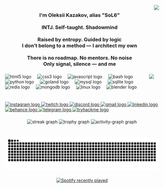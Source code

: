 <img align="right" height="230" src="https://animerants.net/wp-content/uploads/2023/01/serial-experiments-lain-dissociation-02.gif?w=500"  />

###

<h3 align="center"> I'm Oleksii Kazakov, alias "SoL6"<br><br> INTJ. Self-taught. Shadowmind<br><br> Raised by entropy. Guided by logic<br> I don’t belong to a method — I architect my own<br><br> There is no roadmap. No mentors. No noise<br> Only signal, silence — and me</h2>

###

<img align="right" src="https://visitor-badge.laobi.icu/badge?page_id=Ascended1337.Ascended1337&left_color=darkslategray&right_color=cadetblue"  />

###

<div align="left">
  <img src="https://cdn.jsdelivr.net/gh/devicons/devicon/icons/html5/html5-original.svg" height="30" alt="html5 logo"  />
  <img width="12" />
  <img src="https://cdn.jsdelivr.net/gh/devicons/devicon/icons/css3/css3-original.svg" height="30" alt="css3 logo"  />
  <img width="12" />
  <img src="https://cdn.jsdelivr.net/gh/devicons/devicon/icons/javascript/javascript-original.svg" height="30" alt="javascript logo"  />
  <img width="12" />
  <img src="https://cdn.jsdelivr.net/gh/devicons/devicon/icons/bash/bash-original.svg" height="30" alt="bash logo"  />
  <img width="12" />
  <img src="https://cdn.jsdelivr.net/gh/devicons/devicon/icons/python/python-original.svg" height="30" alt="python logo"  />
  <img width="12" />
  <img src="https://cdn.jsdelivr.net/gh/devicons/devicon/icons/goland/goland-original.svg" height="30" alt="goland logo"  />
  <img width="12" />
  <img src="https://cdn.jsdelivr.net/gh/devicons/devicon/icons/mysql/mysql-original.svg" height="30" alt="mysql logo"  />
  <img width="12" />
  <img src="https://cdn.jsdelivr.net/gh/devicons/devicon/icons/sqlite/sqlite-original.svg" height="30" alt="sqlite logo"  />
  <img width="12" />
  <img src="https://cdn.jsdelivr.net/gh/devicons/devicon/icons/redis/redis-original.svg" height="30" alt="redis logo"  />
  <img width="12" />
  <img src="https://cdn.jsdelivr.net/gh/devicons/devicon/icons/mongodb/mongodb-original.svg" height="30" alt="mongodb logo"  />
  <img width="12" />
  <img src="https://cdn.jsdelivr.net/gh/devicons/devicon/icons/linux/linux-original.svg" height="30" alt="linux logo"  />
  <img width="12" />
  <img src="https://skillicons.dev/icons?i=blender" height="30" alt="blender logo"  />
</div>

###

<br clear="both">

<div align="left">
  <a href="https://www.instagram.com/ssol666" target="_blank">
    <img src="https://img.shields.io/static/v1?message=Instagram&logo=instagram&label=&color=E4405F&logoColor=white&labelColor=&style=for-the-badge" height="35" alt="instagram logo"  />
  </a>
  <a href="https://www.twitch.tv/ascended1337" target="_blank">
    <img src="https://img.shields.io/static/v1?message=Twitch&logo=twitch&label=&color=9146FF&logoColor=white&labelColor=&style=for-the-badge" height="35" alt="twitch logo"  />
  </a>
  <a href="sol6" target="_blank">
    <img src="https://img.shields.io/static/v1?message=Discord&logo=discord&label=&color=7289DA&logoColor=white&labelColor=&style=for-the-badge" height="35" alt="discord logo"  />
  </a>
  <a href="freelancework1337@gmail.com" target="_blank">
    <img src="https://img.shields.io/static/v1?message=Gmail&logo=gmail&label=&color=D14836&logoColor=white&labelColor=&style=for-the-badge" height="35" alt="gmail logo"  />
  </a>
  <a href="https://www.linkedin.com/in/sol6/" target="_blank">
    <img src="https://img.shields.io/static/v1?message=LinkedIn&logo=linkedin&label=&color=0077B5&logoColor=white&labelColor=&style=for-the-badge" height="35" alt="linkedin logo"  />
  </a>
  <a href="https://www.behance.net/SoL6" target="_blank">
    <img src="https://img.shields.io/static/v1?message=Behance&logo=behance&label=&color=1769ff&logoColor=white&labelColor=&style=for-the-badge" height="35" alt="behance logo"  />
  </a>
  <a href="https://t.me/S00L6" target="_blank">
    <img src="https://img.shields.io/static/v1?message=Telegram&logo=telegram&label=&color=2CA5E0&logoColor=white&labelColor=&style=for-the-badge" height="35" alt="telegram logo"  />
  </a>
  <a href="https://tryhackme.com/p/freelancework133" target="_blank">
    <img src="https://img.shields.io/static/v1?message=TryHackMe&logo=tryhackme&label=&color=88cc14&logoColor=white&labelColor=&style=for-the-badge" height="35" alt="tryhackme logo"  />
  </a>
</div>

###

<div align="center">
  <img src="https://streak-stats.demolab.com?user=Ascended1337&locale=en&mode=daily&theme=dracula&hide_border=true&border_radius=55&date_format=j/n%5B/Y%5D" height="250" alt="streak graph"  />
  <img src="https://github-profile-trophy.vercel.app?username=Ascended1337&theme=dracula&column=4&row=2&margin-w=25&margin-h=25&no-bg=true&no-frame=true" height="500" alt="trophy graph"  />
  <img src="https://github-readme-activity-graph.vercel.app/graph?username=Ascended1337&theme=redical&radius=100&area=true&hide_border=true&hide_title=false&custom_title=Contribution%20Graph" height="500" alt="activity-graph graph"  />
</div>

###

<br clear="both">

<img src="https://raw.githubusercontent.com/Ascended1337/Ascended1337/output/snake.svg" alt="Snake animation" />

###

<div align="center">
  <a href="https://open.spotify.com/user/lzjb1bk8c0d56g2iybvljkrn9">
    <img src="https://spotify-recently-played-readme.vercel.app/api?user=lzjb1bk8c0d56g2iybvljkrn9&count=3&unique=false" alt="Spotify recently played"  />
  </a>
</div>

###
